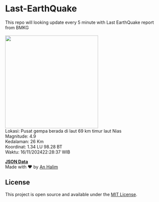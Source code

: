 # Last-EarthQuake
This repo will looking update every 5 minute with Last EarthQuake report from BMKG
<br>
<br>
<img src="https://static.bmkg.go.id/20241116222837.mmi.jpg" width="300"/>
<br>
Lokasi: Pusat gempa berada di laut 69 km timur laut Nias <br>
Magnitude: 4.9 <br>
Kedalaman: 26 Km <br>
Koordinat: 1.34 LU 98.28 BT <br>
Waktu: 16/11/202422:28:37 WIB <br>

<a href="./data/data.json">**JSON Data**</a>
<br>
Made with ❤️ by <a href="https://github.com/an-halim">An Halim</a>
## License

This project is open source and available under the [MIT License](LICENSE).
